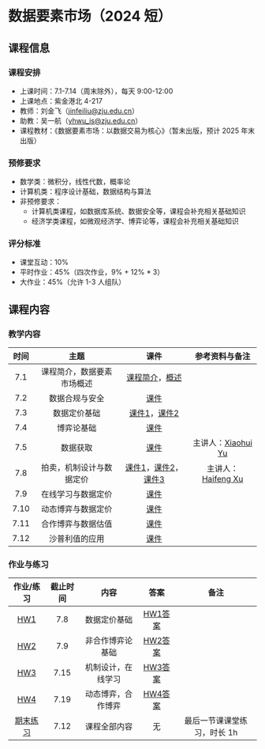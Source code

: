 # 数据要素市场（2024 短）

## 课程信息
### 课程安排

- 上课时间：7.1-7.14（周末除外），每天 9:00-12:00
- 上课地点：紫金港北 4-217
- 教师：刘金飞（jinfeiliu@zju.edu.cn）
- 助教：吴一航（yhwu_is@zju.edu.cn）
- 课程教材：《数据要素市场：以数据交易为核心》（暂未出版，预计 2025 年末出版）

### 预修要求

- 数学类：微积分，线性代数，概率论
- 计算机类：程序设计基础，数据结构与算法
- 非预修要求：
    - 计算机类课程，如数据库系统、数据安全等，课程会补充相关基础知识
    - 经济学类课程，如微观经济学、博弈论等，课程会补充相关基础知识

### 评分标准

- 课堂互动：10%
- 平时作业：45%（四次作业，9% + 12% * 3）
- 大作业：45%（允许 1-3 人组队）

## 课程内容

### 教学内容

| 时间 | 主题 | 课件 | 参考资料与备注 |
| :---: | :----: | :---: | :---: |
| 7.1 | 课程简介，数据要素市场概述 | [课程简介](2024/lec00%20课程简介.pptx)，[概述](2024/lec01%20数据要素市场简介.pptx) |  |
| 7.2 | 数据合规与安全 | [课件](2024/lec02%20数据合规与安全.pptx) |  |
| 7.3 | 数据定价基础 | [课件1](2024/lec03%20数据定价基础.pdf)，[课件2](2024/lec03%20数据定价基础.pptx) |  |
| 7.4 | 博弈论基础 | [课件](2024/lec04%20非合作博弈论基础.pdf) |  |
| 7.5 | 数据获取 | [课件](2024/lec05-Data%20Acquisition.pdf) | 主讲人：[Xiaohui Yu](https://www.yorku.ca/xhyu/) |
| 7.8 | 拍卖，机制设计与数据定价 | [课件1](2024/lec06-1-mechanism.pdf)，[课件2](2024/lec06-2-myerson.pdf)，[课件3](2024/lec06-3-newDirection.pdf) | 主讲人：[Haifeng Xu](https://www.haifeng-xu.com/) |
| 7.9 | 在线学习与数据定价 | [课件](2024/lec07%20在线学习与数据定价.pdf) |  |
| 7.10 | 动态博弈与数据定价 | [课件](2024/lec08%20动态博弈与数据定价.pdf) |  |
| 7.11 | 合作博弈与数据估值 | [课件](2024/lec09%20合作博弈论基础.pdf) |  |
| 7.12 | 沙普利值的应用 | [课件](2024/lec10%20沙普利值的应用.pdf) |  |

### 作业与练习

| 作业/练习 | 截止时间 | 内容 | 答案 | 备注 |
| :---: | :----: | :---: | :---: | :---: |
| [HW1](2024/HW1.pdf) | 7.8 | 数据定价基础 | [HW1答案](2024/HW1-solution.pdf) |  |
| [HW2](2024/HW2.pdf) | 7.9 | 非合作博弈论基础 | [HW2答案](2024/HW2-solution.pdf) |  |
| [HW3](2024/HW3.pdf) | 7.15 | 机制设计，在线学习 | [HW3答案](2024/HW3-solution.pdf) |  |
| [HW4](2024/HW4.pdf) | 7.19 | 动态博弈，合作博弈 | [HW4答案](2024/HW4-solution.pdf) |  |
| [期末练习](2024/随堂测试.pdf) | 7.12 | 课程全部内容 | 无 | 最后一节课课堂练习，时长 1h |
